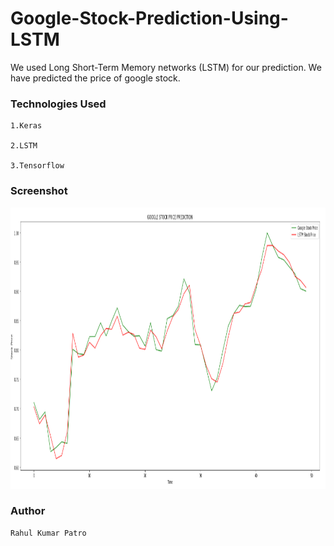# Google-Stock-Prediction-Using-LSTM

We used Long Short-Term Memory networks (LSTM) for our prediction. We have predicted the price of google stock.

### Technologies Used
```
1.Keras

2.LSTM

3.Tensorflow
```

### Screenshot


<img src="result.PNG" width=800 height=450>


### Author 
```
Rahul Kumar Patro
```




